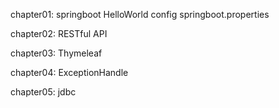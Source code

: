 chapter01:
    springboot HelloWorld
    config springboot.properties
    
chapter02:
    RESTful API
    
chapter03:
    Thymeleaf

chapter04:
    ExceptionHandle
    
chapter05:
    jdbc
    

    
